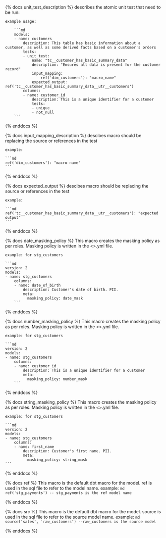 {% docs unit_test_description %}
    describes the atomic unit test that need to be run:

    example usage:

        ```md
        models:
        - name: customers
            description: This table has basic information about a customer, as well as some derived facts based on a customer's orders
            tests:
            - unit_test:
                name: "tc__customer_has_basic_summary_data"
                description: "Ensures all data is present for the customer record"
                input_mapping:
                    ref('dim_customers'): "macro_name"
                expected_output: ref('tc__customer_has_basic_summary_data__utr__customers')
            columns:
            - name: customer_id
                description: This is a unique identifier for a customer
                tests:
                - unique
                - not_null
        ```
{% enddocs %}

{% docs input_mapping_description %}
    descibes macro should be replacing the source or references in the test

    example:

    ```md
    ref('dim_customers'): "macro name"
    ```
{% enddocs %}

{% docs expected_output %}
    descibes macro should be replacing the source or references in the test

    example:

    ```md
    ref('tc__customer_has_basic_summary_data__utr__customers'): "expected output"
    ```
{% enddocs %}

{% docs date_masking_policy %}
    This macro creates the masking policy as per roles. Masking policy is written in the <<schema>>.yml file. 

    example: for stg_customers

    ```md
    version: 2
    models:
    - name: stg_customers
        columns:
        - name: date_of_birth
            description: Customer's date of birth. PII.
            meta:
              masking_policy: date_mask
        ```
{% enddocs %}

{% docs number_masking_policy %}
    This macro creates the masking policy as per roles. Masking policy is written in the <<schema>>.yml file. 

    example: for stg_customers

    ```md
    version: 2
    models:
    - name: stg_customers
        columns:
        - name: customer_id
            description: This is a unique identifier for a customer
            meta:
              masking_policy: number_mask
        ```
{% enddocs %}

{% docs string_masking_policy %}
    This macro creates the masking policy as per roles. Masking policy is written in the <<schema>>.yml file. 

    example: for stg_customers

    ```md
    version: 2
    models:
    - name: stg_customers
        columns:
        - name: first_name
            description: Customer's first name. PII.
            meta:
              masking_policy: string_mask
    ```
{% enddocs %}

{% docs ref %}
    This macro is the default dbt macro  for the model. ref is used in the sql file to refer to the model name. example:
    ```md
        ref('stg_payments') -- stg_payments is the ref model name
    ```

{% enddocs %}

{% docs src %}
    This macro is the default dbt macro  for the model. source is used in the sql file to refer to the source model name. example:
    ```md
        source('sales', 'raw_customers') --raw_customers is the source model
    ```

{% enddocs %}
